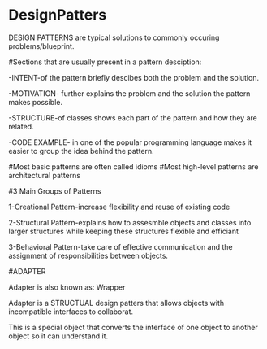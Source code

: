 # DesignPatters
DESIGN PATTERNS are typical solutions to commonly occuring problems/blueprint.




#Sections that are usually present in a pattern desciption:

-INTENT-of the pattern briefly descibes both the problem and the solution.

-MOTIVATION- further explains the problem and the solution the pattern makes possible.

-STRUCTURE-of classes shows each part of the pattern and how they are related.

-CODE EXAMPLE- in one of the popular programming language makes it easier to group the idea behind the pattern.




#Most basic patterns are often called idioms
#Most high-level patterns are architectural patterns



#3 Main Groups of Patterns

1-Creational Pattern-increase flexibility and reuse of existing code

2-Structural Pattern-explains how to assesmble objects and classes into larger structures while keeping these structures flexible and efficiant 

3-Behavioral Pattern-take care of effective communication and the assignment of responsibilities between objects.



#ADAPTER

Adapter is also known as: Wrapper

Adapter is a STRUCTUAL design patters that allows objects with incompatible interfaces to collaborat. 

This is a special object that converts the interface of one object to another object so it can understand it. 
